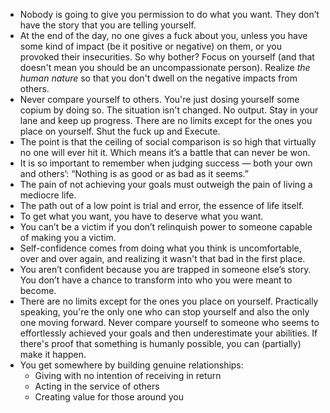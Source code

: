 - Nobody is going to give you permission to do what you want. They don’t have the story that you are telling yourself.
- At the end of the day, no one gives a fuck about you, unless you have some kind of impact (be it positive or negative) on them, or you provoked their insecurities. So why bother? Focus on yourself (and that doesn't mean you should be an uncompassionate person). Realize *the human nature* so that you don't dwell on the negative impacts from others.
- Never compare yourself to others. You're just dosing yourself some copium by doing so. The situation isn't changed. No output. Stay in your lane and keep up progress. There are no limits except for the ones you place on yourself. Shut the fuck up and Execute.
- The point is that the ceiling of social comparison is so high that virtually no one will ever hit it. Which means it’s a battle that can never be won.
- It is so important to remember when judging success — both your own and others’: “Nothing is as good or as bad as it seems.”
- The pain of not achieving your goals must outweigh the pain of living a mediocre life.
- The path out of a low point is trial and error, the essence of life itself.
- To get what you want, you have to deserve what you want.
- You can’t be a victim if you don’t relinquish power to someone capable of making you a victim.
- Self-confidence comes from doing what you think is uncomfortable, over and over again, and realizing it wasn't that bad in the first place.
- You aren’t confident because you are trapped in someone else’s story. You don’t have a chance to transform into who you were meant to become.
- There are no limits except for the ones you place on yourself. Practically speaking, you're the only one who can stop yourself and also the only one moving forward. Never compare yourself to someone who seems to effortlessly achieved your goals and then underestimate your abilities. If there's proof that something is humanly possible, you can (partially) make it happen.  
- You get somewhere by building genuine relationships:
	- Giving with no intention of receiving in return
	- Acting in the service of others
	- Creating value for those around you
